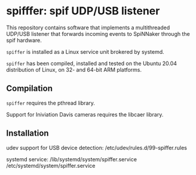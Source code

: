 spifffer: spif UDP/USB listener
===============================

This repository contains software that implements a multithreaded UDP/USB listener that forwards incoming events to SpiNNaker through the spif hardware.

`spiffer` is installed as a Linux service unit brokered by systemd.

`spiffer` has been compiled, installed and tested on the Ubuntu 20.04 distribution of Linux, on 32- and 64-bit ARM platforms.


Compilation
-----------

`spiffer` requires the pthread library.

Support for Iniviation Davis cameras requires the libcaer library.


Installation
------------

udev support for USB device detection:
/etc/udev/rules.d/99-spiffer.rules

systemd service:
/lib/systemd/system/spiffer.service
/etc/systemd/system/spiffer.service
